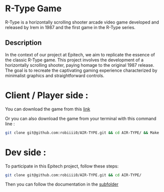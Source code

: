 
# R-Type Game

R-Type is a horizontally scrolling shooter arcade video game developed and released by Irem in 1987 and the first game in the R-Type series.

## Description

In the context of our project at Epitech, we aim to replicate the essence of the classic R-Type game. This project involves the development of a horizontally scrolling shooter, paying homage to the original 1987 release. The goal is to recreate the captivating gaming experience characterized by minimalist graphics and straightforward controls.

# Client / Player side :

You can download the game from this [link]("http://localhost::3000")

Or you can also download the game from your terminal with this command line :

```bash
git clone git@github.com:robiiii0/AIR-TYPE.git && cd AIR-TYPE/ && Make
```

# Dev side :

To participate in this Epitech project, follow these steps:

```bash
git clone git@github.com:robiiii0/AIR-TYPE.git && cd AIR-TYPE/
```

Then you can follow the documentation in the [subfolder](./output/README.md)
